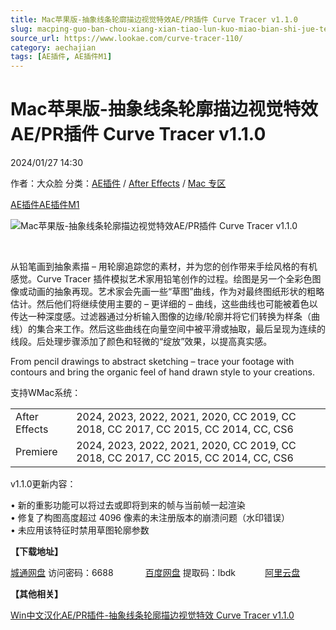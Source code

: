 ```yaml
---
title: Mac苹果版-抽象线条轮廓描边视觉特效AE/PR插件 Curve Tracer v1.1.0
slug: macping-guo-ban-chou-xiang-xian-tiao-lun-kuo-miao-bian-shi-jue-te-xiao-ae-prcha-jian-curve-tracer-v1-1-0
source_url: https://www.lookae.com/curve-tracer-110/
category: aechajian
tags: [AE插件, AE插件M1]
---
```

# Mac苹果版-抽象线条轮廓描边视觉特效AE/PR插件 Curve Tracer v1.1.0

2024/01/27 14:30

作者：大众脸
分类：[AE插件](https://www.lookae.com/after-effects/aechajian/) / [After Effects](https://www.lookae.com/after-effects/) / [Mac 专区](https://www.lookae.com/mac-osx/)

[AE插件](https://www.lookae.com/tag/ae%e6%8f%92%e4%bb%b6/)[AE插件M1](https://www.lookae.com/tag/aem1/)

![Mac苹果版-抽象线条轮廓描边视觉特效AE/PR插件 Curve Tracer v1.1.0](https://www.lookae.com/wp-content/uploads/2022/02/Curve-Tracer-.jpg "Mac苹果版-抽象线条轮廓描边视觉特效AE/PR插件 Curve Tracer v1.1.0-LookAE.com")

[﻿﻿﻿](https://cloud.video.taobao.com//play/u/705956171/p/1/e/6/t/1/347637156528.mp4)

从铅笔画到抽象素描 – 用轮廓追踪您的素材，并为您的创作带来手绘风格的有机感觉。Curve Tracer 插件模拟艺术家用铅笔创作的过程。绘图是另一个全彩色图像或动画的抽象再现。艺术家会先画一些“草图”曲线，作为对最终图纸形状的粗略估计。然后他们将继续使用主要的 – 更详细的 – 曲线，这些曲线也可能被着色以传达一种深度感。过滤器通过分析输入图像的边缘/轮廓并将它们转换为样条（曲线）的集合来工作。然后这些曲线在向量空间中被平滑或抽取，最后呈现为连续的线段。后处理步骤添加了颜色和轻微的“绽放”效果，以提高真实感。

From pencil drawings to abstract sketching – trace your footage with contours and bring the organic feel of hand drawn style to your creations.

支持WMac系统：

|  |  |
| --- | --- |
| After Effects | 2024, 2023, 2022, 2021, 2020, CC 2019, CC 2018, CC 2017, CC 2015, CC 2014, CC, CS6 |
| Premiere | 2024, 2023, 2022, 2021, 2020, CC 2019, CC 2018, CC 2017, CC 2015, CC 2014, CC, CS6 |

v1.1.0更新内容：

• 新的重影功能可以将过去或即将到来的帧与当前帧一起渲染  
• 修复了构图高度超过 4096 像素的未注册版本的崩溃问题（水印错误）  
• 未应用该特征时禁用草图轮廓参数

**【下载地址】**

[城通网盘](https://url70.ctfile.com/f/2827370-1015027444-81785c?p=4431) 访问密码：6688             [百度网盘](https://pan.baidu.com/s/1ye_E0duLQWCpqIjci2AIQQ?pwd=lbdk) 提取码：lbdk            [阿里云盘](https://www.alipan.com/s/YiVKMBhistt)

**【其他相关】**

[Win中文汉化AE/PR插件-抽象线条轮廓描边视觉特效 Curve Tracer v1.1.0](https://www.lookae.com/curvetracer-101/)
